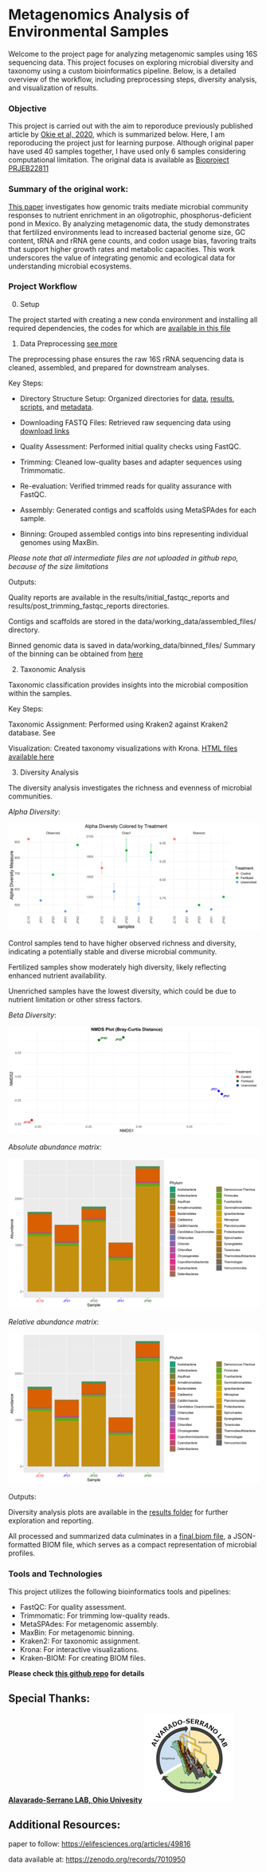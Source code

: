 # Metagenomics Analysis of Environmental Samples

Welcome to the project page for analyzing metagenomic samples using 16S sequencing data. This project focuses on exploring microbial diversity and taxonomy using a custom bioinformatics pipeline. Below, is a detailed overview of the workflow, including preprocessing steps, diversity analysis, and visualization of results.

### Objective

This project is carried out with the aim to reporoduce previously published article by [Okie et al, 2020](https://elifesciences.org/articles/49816), which is summarized below. Here, I am reporoducing the project just for learning purpose. Although original paper have used 40 samples together, I have used only 6 samples considering computational limitation. The original data is available as [Bioproject PRJEB22811​](https://www.ncbi.nlm.nih.gov/bioproject?Db=biosample&DbFrom=bioproject&Cmd=Link&LinkName=bioproject_biosample&LinkReadableName=BioSample&ordinalpos=1&IdsFromResult=420272)


### Summary of the original work:

[This paper](https://elifesciences.org/articles/49816) investigates how genomic traits mediate microbial community responses to nutrient enrichment in an oligotrophic, phosphorus-deficient pond in Mexico. By analyzing metagenomic data, the study demonstrates that fertilized environments lead to increased bacterial genome size, GC content, tRNA and rRNA gene counts, and codon usage bias, favoring traits that support higher growth rates and metabolic capacities. This work underscores the value of integrating genomic and ecological data for understanding microbial ecosystems.

### Project Workflow

0. Setup

The project started with creating a new conda environment and installing all required dependencies, the codes for which are [available in this file](scripts/setup.md)

1. Data Preprocessing [see more](scripts/data_preprocessing.md)

The preprocessing phase ensures the raw 16S rRNA sequencing data is cleaned, assembled, and prepared for downstream analyses.

Key Steps:

- Directory Structure Setup: Organized directories for [data](data/), [results](results/), [scripts](scripts/), and [metadata](metadata/).

- Downloading FASTQ Files: Retrieved raw sequencing data using [download links](data/wget_links.txt)

- Quality Assessment: Performed initial quality checks using FastQC.

- Trimming: Cleaned low-quality bases and adapter sequences using Trimmomatic.

- Re-evaluation: Verified trimmed reads for quality assurance with FastQC.

- Assembly: Generated contigs and scaffolds using MetaSPAdes for each sample.

- Binning: Grouped assembled contigs into bins representing individual genomes using MaxBin.

*Please note that all intermediate files are not uploaded in github repo, because of the size limitations*

Outputs:

Quality reports are available in the results/initial_fastqc_reports and results/post_trimming_fastqc_reports directories.

Contigs and scaffolds are stored in the data/working_data/assembled_files/ directory.

Binned genomic data is saved in data/working_data/binned_files/
Summary of the binning can be obtained from [here](results/summary_binning/)

2. Taxonomic Analysis

Taxonomic classification provides insights into the microbial composition within the samples.

Key Steps:

Taxonomic Assignment: Performed using Kraken2 against Kraken2 database. See 

Visualization: Created taxonomy visualizations with Krona. [HTML files available here](data/working_data/krona_files/)


3. Diversity Analysis

The diversity analysis investigates the richness and evenness of microbial communities.


*Alpha Diversity*:

![Alpha Diversity Plot](results/alpha_diversity_richness.jpg)

Control samples tend to have higher observed richness and diversity, indicating a potentially stable and diverse microbial community.

Fertilized samples show moderately high diversity, likely reflecting enhanced nutrient availability.

Unenriched samples have the lowest diversity, which could be due to nutrient limitation or other stress factors.

*Beta Diversity*:

![Beta Diversity Plot](results/nmds_plot.jpg)

*Absolute abundance matrix*:

![Absolute abundance matrix](results/absolute_plot.png)

*Relative abundance matrix*:

![Relative abundance matrix](results/relative_plot.png)


Outputs:

Diversity analysis plots are available in the [results folder](results/) for further exploration and reporting.



All processed and summarized data culminates in a [final.biom file](data/working_data/tx_files/final.biom), a JSON-formatted BIOM file, which serves as a compact representation of microbial profiles.


### Tools and Technologies

This project utilizes the following bioinformatics tools and pipelines:

- FastQC: For quality assessment.
- Trimmomatic: For trimming low-quality reads.
- MetaSPAdes: For metagenomic assembly.
- MaxBin: For metagenomic binning.
- Kraken2: For taxonomic assignment.
- Krona: For interactive visualizations.
- Kraken-BIOM: For creating BIOM files.



**Please check [this github repo](https://github.com/poudelmohit/env-metagenomics-analysis) for details**

## Special Thanks:
[**Alavarado-Serrano LAB, Ohio Univesity**](https://alvarado-s.weebly.com)
![Logo](https://github.com/poudelmohit/portfolio/blob/main/assets/lablogo-small.png)

## Additional Resources:
paper to follow: https://elifesciences.org/articles/49816

data available at: https://zenodo.org/records/7010950
